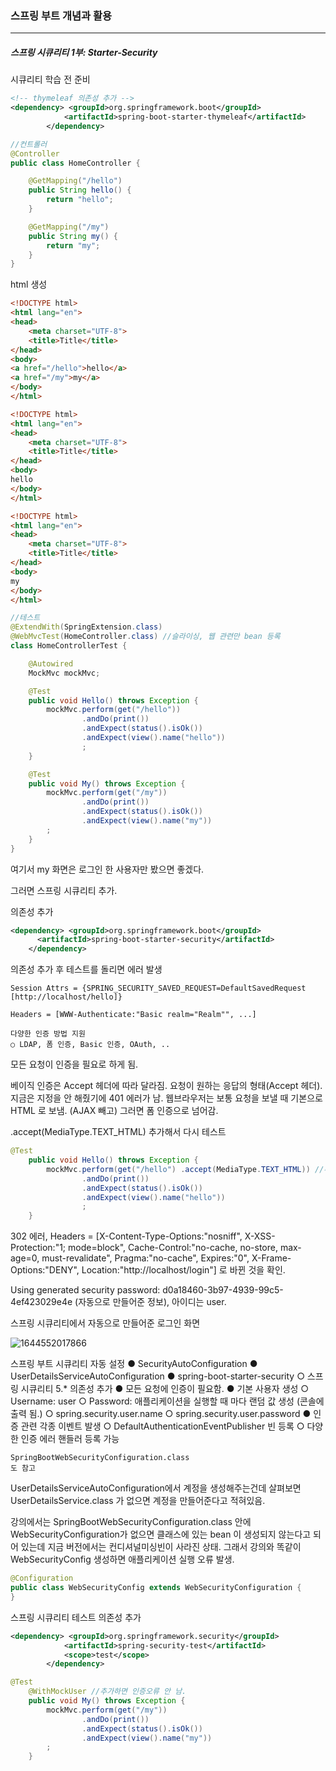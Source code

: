 <h3>스프링 부트 개념과 활용</h3>
<hr/>
<h5>스프링 시큐리티 1부: Starter-Security</h5>

시큐리티 학습 전 준비

```xml
<!-- thymeleaf 의존성 추가 -->
<dependency> <groupId>org.springframework.boot</groupId>
            <artifactId>spring-boot-starter-thymeleaf</artifactId>
        </dependency>
```

```java
//컨트롤러
@Controller
public class HomeController {

    @GetMapping("/hello")
    public String hello() {
        return "hello";
    }

    @GetMapping("/my")
    public String my() {
        return "my";
    }
}
```

html 생성

```html
<!DOCTYPE html>
<html lang="en">
<head>
    <meta charset="UTF-8">
    <title>Title</title>
</head>
<body>
<a href="/hello">hello</a>
<a href="/my">my</a>
</body>
</html>
```

```html
<!DOCTYPE html>
<html lang="en">
<head>
    <meta charset="UTF-8">
    <title>Title</title>
</head>
<body>
hello
</body>
</html>
```

```html
<!DOCTYPE html>
<html lang="en">
<head>
    <meta charset="UTF-8">
    <title>Title</title>
</head>
<body>
my
</body>
</html>
```

```java
//테스트
@ExtendWith(SpringExtension.class)
@WebMvcTest(HomeController.class) //슬라이싱, 웹 관련만 bean 등록
class HomeControllerTest {

    @Autowired
    MockMvc mockMvc;

    @Test
    public void Hello() throws Exception {
        mockMvc.perform(get("/hello"))
                .andDo(print())
                .andExpect(status().isOk())
                .andExpect(view().name("hello"))
                ;
    }

    @Test
    public void My() throws Exception {
        mockMvc.perform(get("/my"))
                .andDo(print())
                .andExpect(status().isOk())
                .andExpect(view().name("my"))
        ;
    }
}
```

여기서 my 화면은 로그인 한 사용자만 봤으면 좋겠다.

그러면 스프링 시큐리티 추가. 

의존성 추가

```xml
<dependency> <groupId>org.springframework.boot</groupId>
      <artifactId>spring-boot-starter-security</artifactId>
    </dependency>
```

의존성 추가 후 테스트를 돌리면 에러 발생 

```text
Session Attrs = {SPRING_SECURITY_SAVED_REQUEST=DefaultSavedRequest [http://localhost/hello]}

Headers = [WWW-Authenticate:"Basic realm="Realm"", ...]

다양한 인증 방법 지원
○ LDAP, 폼 인증, Basic 인증, OAuth, ..
```

모든 요청이 인증을 필요로 하게 됨.

베이직 인증은 Accept 헤더에 따라 달라짐. 요청이 원하는 응답의 형태(Accept 헤더). 지금은 지정을 안 해줬기에 401 에러가 남. 웹브라우저는 보통 요청을 보낼 때 기본으로 HTML 로 보냄. (AJAX 빼고)  그러면 폼 인증으로 넘어감. 

.accept(MediaType.TEXT_HTML) 추가해서 다시 테스트

```java
@Test
    public void Hello() throws Exception {
        mockMvc.perform(get("/hello") .accept(MediaType.TEXT_HTML)) //추가!
                .andDo(print())
                .andExpect(status().isOk())
                .andExpect(view().name("hello"))
                ;
    }
```

302 에러, Headers = [X-Content-Type-Options:"nosniff", X-XSS-Protection:"1; mode=block", Cache-Control:"no-cache, no-store, max-age=0, must-revalidate", Pragma:"no-cache", Expires:"0", X-Frame-Options:"DENY", Location:"http://localhost/login"]
     로 바뀐 것을 확인.

Using generated security password: d0a18460-3b97-4939-99c5-4ef423029e4e (자동으로 만들어준 정보), 아이디는 user.

스프링 시큐리티에서 자동으로 만들어준 로그인 화면

![1644552017866](https://user-images.githubusercontent.com/43261300/153535634-b0ab4067-582b-41b0-9c91-f3ea8bdfdd45.png)

스프링 부트 시큐리티 자동 설정
	● SecurityAutoConfiguration
	● UserDetailsServiceAutoConfiguration
	● spring-boot-starter-security
		○ 스프링 시큐리티 5.* 의존성 추가
	● 모든 요청에 인증이 필요함.
	● 기본 사용자 생성
		○ Username: user
		○ Password: 애플리케이션을 실행할 때 마다 랜덤 값 생성 (콘솔에 출력 됨.)
		○ spring.security.user.name
		○ spring.security.user.password
	● 인증 관련 각종 이벤트 발생
		○ DefaultAuthenticationEventPublisher 빈 등록
		○ 다양한 인증 에러 핸들러 등록 가능

```
SpringBootWebSecurityConfiguration.class 
도 참고
```

UserDetailsServiceAutoConfiguration에서 계정을 생성해주는건데 살펴보면 UserDetailsService.class 가 없으면 계정을 만들어준다고 적혀있음.

강의에서는 SpringBootWebSecurityConfiguration.class 안에 WebSecurityConfiguration가 없으면 클래스에 있는 bean 이 생성되지 않는다고 되어 있는데 지금 버전에서는 컨디셔널미싱빈이 사라진 상태. 그래서 강의와 똑같이 WebSecurityConfig 생성하면 애플리케이션 실행 오류 발생.

```java
@Configuration
public class WebSecurityConfig extends WebSecurityConfiguration {
}
```

스프링 시큐리티 테스트 의존성 추가

```xml
<dependency> <groupId>org.springframework.security</groupId>
            <artifactId>spring-security-test</artifactId>
            <scope>test</scope>
        </dependency>
```

```java
@Test
    @WithMockUser //추가하면 인증오류 안 남.
    public void My() throws Exception {
        mockMvc.perform(get("/my"))
                .andDo(print())
                .andExpect(status().isOk())
                .andExpect(view().name("my"))
        ;
    }
```

